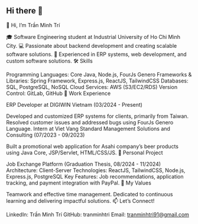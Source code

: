## Hi there 👋
👋 Hi, I’m Trần Minh Trí

🎓 Software Engineering student at Industrial University of Ho Chi Minh City.
💻 Passionate about backend development and creating scalable software solutions.
🌟 Experienced in ERP systems, web development, and custom software solutions.
🛠️ Skills

Programming Languages: Core Java, Node.js, FourJs Genero
Frameworks & Libraries: Spring Framework, Express.js, ReactJS, TailwindCSS
Databases: SQL, PostgreSQL, NoSQL
Cloud Services: AWS (S3/EC2/RDS)
Version Control: GitLab, GitHub
📌 Work Experience

ERP Developer at DIGIWIN Vietnam (03/2024 - Present)

Developed and customized ERP systems for clients, primarily from Taiwan.
Resolved customer issues and addressed bugs using FourJs Genero Language.
Intern at Viet Vang Standard Management Solutions and Consulting (07/2023 - 09/2023)

Built a promotional web application for Asahi company’s beer products using Java Core, JSP/Servlet, HTML/CSS/JS.
🚀 Personal Project

Job Exchange Platform (Graduation Thesis, 08/2024 - 11/2024)
Architecture: Client-Server
Technologies: ReactJS, TailwindCSS, Node.js, Express.js, PostgreSQL
Key Features: Job recommendations, application tracking, and payment integration with PayPal.
🌟 My Values

Teamwork and effective time management.
Dedicated to continuous learning and delivering impactful solutions.
📫 Let’s Connect!

LinkedIn: Trần Minh Trí
GitHub: tranminhtri
Email: tranminhtri91@gmail.com

